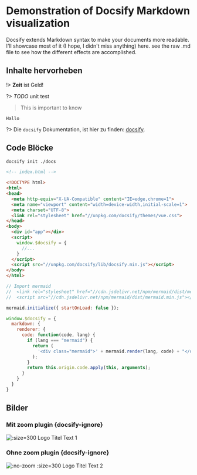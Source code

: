 # Demonstration of Docsify Markdown visualization
Docsify extends Markdown syntax to make your documents more readable. I'll showcase most of it (I hope, I didn't miss anything) here. see the raw .md file to see how the different effects are accomplished.

## Inhalte hervorheben

!> **Zeit** ist Geld!

?> _TODO_ unit test

> This is important to know

`Hallo`

?> Die `docsify` Dokumentation, ist hier zu finden: [docsify](https://docsify.js.org/#/).

## Code Blöcke

```bash
docsify init ./docs
```

```html
<!-- index.html -->

<!DOCTYPE html>
<html>
<head>
  <meta http-equiv="X-UA-Compatible" content="IE=edge,chrome=1">
  <meta name="viewport" content="width=device-width,initial-scale=1">
  <meta charset="UTF-8">
  <link rel="stylesheet" href="//unpkg.com/docsify/themes/vue.css">
</head>
<body>
  <div id="app"></div>
  <script>
    window.$docsify = {
      //...
    }
  </script>
  <script src="//unpkg.com/docsify/lib/docsify.min.js"></script>
</body>
</html>
```

```js
// Import mermaid
//  <link rel="stylesheet" href="//cdn.jsdelivr.net/npm/mermaid/dist/mermaid.min.css">
//  <script src="//cdn.jsdelivr.net/npm/mermaid/dist/mermaid.min.js"></script>

mermaid.initialize({ startOnLoad: false });

window.$docsify = {
  markdown: {
    renderer: {
      code: function(code, lang) {
        if (lang === "mermaid") {
          return (
            '<div class="mermaid">' + mermaid.render(lang, code) + "</div>"
          );
        }
        return this.origin.code.apply(this, arguments);
      }
    }
  }
}
```

## Bilder
### Mit zoom plugin {docsify-ignore}
![](https://meetznow.io/img/isw-logo.png ':size=300 Logo Titel Text 1')
### Ohne zoom plugin {docsify-ignore}
![](https://meetznow.io/img/isw-logo.png ':no-zoom :size=300 Logo Titel Text 2')
